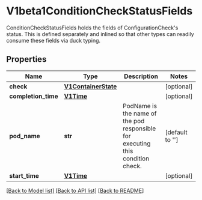 # V1beta1ConditionCheckStatusFields

ConditionCheckStatusFields holds the fields of ConfigurationCheck's status. This is defined separately and inlined so that other types can readily consume these fields via duck typing.
## Properties
Name | Type | Description | Notes
------------ | ------------- | ------------- | -------------
**check** | [**V1ContainerState**](https://github.com/kubernetes-client/python/blob/master/kubernetes/docs/V1ContainerState.md) |  | [optional] 
**completion_time** | [**V1Time**](V1Time.md) |  | [optional] 
**pod_name** | **str** | PodName is the name of the pod responsible for executing this condition check. | [default to '']
**start_time** | [**V1Time**](V1Time.md) |  | [optional] 

[[Back to Model list]](../README.md#documentation-for-models) [[Back to API list]](../README.md#documentation-for-api-endpoints) [[Back to README]](../README.md)


